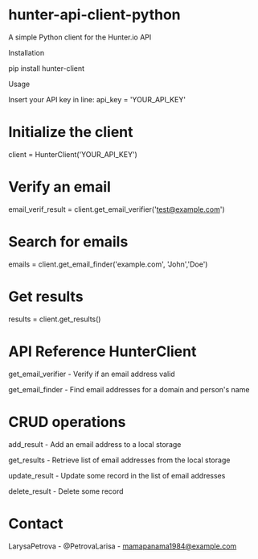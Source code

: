 # hunter-api-client-python

A simple Python client for the Hunter.io API

Installation

pip install hunter-client

Usage

Insert your API key in line:
api_key = 'YOUR_API_KEY'

# Initialize the client
client = HunterClient('YOUR_API_KEY')

# Verify an email
email_verif_result = client.get_email_verifier('test@example.com')

# Search for emails
emails = client.get_email_finder('example.com', 'John','Doe')

# Get results
results = client.get_results()

# API Reference HunterClient

get_email_verifier - Verify if an email address valid

get_email_finder - Find email addresses for a domain and person's name

# CRUD operations

add_result - Add an email address to a local storage

get_results - Retrieve list of email addresses from the local storage

update_result - Update some record in the list of email addresses

delete_result - Delete some record



# Contact
LarysaPetrova - @PetrovaLarisa - mamapanama1984@example.com
